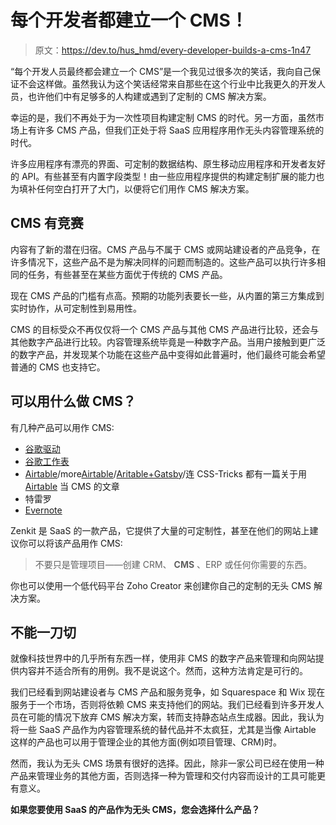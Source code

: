# 每个开发者都建立一个 CMS！

> 原文：<https://dev.to/hus_hmd/every-developer-builds-a-cms-1n47>

“每个开发人员最终都会建立一个 CMS”是一个我见过很多次的笑话，我向自己保证不会这样做。虽然我认为这个笑话经常来自那些在这个行业中比我更久的开发人员，也许他们中有足够多的人构建或遇到了定制的 CMS 解决方案。

幸运的是，我们不再处于为一次性项目构建定制 CMS 的时代。另一方面，虽然市场上有许多 CMS 产品，但我们正处于将 SaaS 应用程序用作无头内容管理系统的时代。

许多应用程序有漂亮的界面、可定制的数据结构、原生移动应用程序和开发者友好的 API。有些甚至有内置字段类型！由一些应用程序提供的构建定制扩展的能力也为填补任何空白打开了大门，以便将它们用作 CMS 解决方案。

## CMS 有竞赛

内容有了新的潜在归宿。CMS 产品与不属于 CMS 或网站建设者的产品竞争，在许多情况下，这些产品不是为解决同样的问题而制造的。这些产品可以执行许多相同的任务，有些甚至在某些方面优于传统的 CMS 产品。

现在 CMS 产品的门槛有点高。预期的功能列表要长一些，从内置的第三方集成到实时协作，从可定制性到易用性。

CMS 的目标受众不再仅仅将一个 CMS 产品与其他 CMS 产品进行比较，还会与其他数字产品进行比较。内容管理系统毕竟是一种数字产品。当用户接触到更广泛的数字产品，并发现某个功能在这些产品中变得如此普遍时，他们最终可能会希望普通的 CMS 也支持它。

## 可以用什么做 CMS？

有几种产品可以用作 CMS:

*   [谷歌驱动](https://github.com/max-barry/google-drive-cms)
*   [谷歌工作表](https://blog.usejournal.com/how-to-use-google-sheets-as-a-cms-or-a-database-f9d8e736fdce)
*   [Airtable](https://github.com/postlight/liftoff)/more[Airtable](https://airtable.com/universe/exp6Y34FZJdv6mKS5/twilios-lightweight-cms)/[Aritable+Gatsby](https://blog.airtable.com/build-your-own-custom-blog-cms-with-airtable-and-gatsbyjs/)/连 CSS-Tricks 都有一篇关于用 [Airtable](https://css-tricks.com/getting-to-grips-with-the-airtable-api/) 当 CMS 的文章
*   特雷罗
*   [Evernote](https://flyingsquirrelbook.com/notes/2/evernote-as-a-cms/)

Zenkit 是 SaaS 的一款产品，它提供了大量的可定制性，甚至在他们的网站上建议你可以将该产品用作 CMS:

> 不要只是管理项目——创建 CRM、 **CMS** 、ERP 或任何你需要的东西。

你也可以使用一个低代码平台 Zoho Creator 来创建你自己的定制的无头 CMS 解决方案。

## 不能一刀切

就像科技世界中的几乎所有东西一样，使用非 CMS 的数字产品来管理和向网站提供内容并不适合所有的用例。我不是说这个。然而，这种方法肯定是可行的。

我们已经看到网站建设者与 CMS 产品和服务竞争，如 Squarespace 和 Wix 现在服务于一个市场，否则将依赖 CMS 来支持他们的网站。我们已经看到许多开发人员在可能的情况下放弃 CMS 解决方案，转而支持静态站点生成器。因此，我认为将一些 SaaS 产品作为内容管理系统的替代品并不太疯狂，尤其是当像 Airtable 这样的产品也可以用于管理企业的其他方面(例如项目管理、CRM)时。

然而，我认为无头 CMS 场景有很好的选择。因此，除非一家公司已经在使用一种产品来管理业务的其他方面，否则选择一种为管理和交付内容而设计的工具可能更有意义。

**如果您要使用 SaaS 的产品作为无头 CMS，您会选择什么产品？**